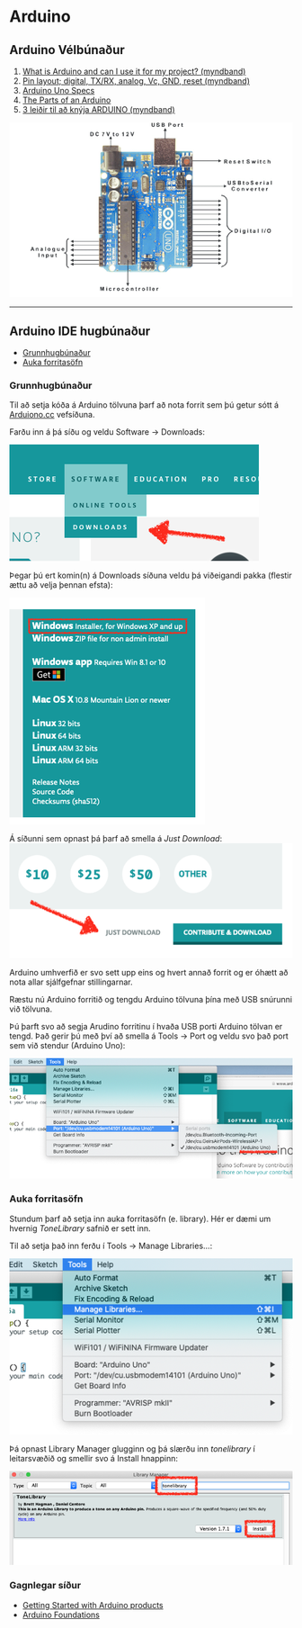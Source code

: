 # Arduino 

## Arduino Vélbúnaður

1. [What is Arduino and can I use it for my project? (myndband)](https://www.youtube.com/watch?v=CSx6k-zXlLE&list=PLYutciIGBqC2FdMRLZIbPJ-pr7_0KByDN&index=2)
1. [Pin layout; digital, TX/RX, analog, Vc, GND, reset (myndband)](https://www.youtube.com/watch?v=09zfRaLEasY)
1. [Arduino Uno Specs](https://store.arduino.cc/products/arduino-uno-rev3?selectedStore=eu)
1. [The Parts of an Arduino](https://learn.adafruit.com/ladyadas-learn-arduino-lesson-number-0/take-a-tour#the-parts-of-an-arduino-1850093-4)
1. [3 leiðir til að knýja ARDUINO (myndband)](https://www.programmingelectronics.com/power-arduino/)

![Arduino Hardware](https://github.com/VESM2VT/Efni/blob/main/Myndir/Arduino-Uno-basic-connectivity-layout.png)

<!--
Búa til töflu Arduino Uno Technical Specifications
- straumur, vin etc https://components101.com/microcontrollers/arduino-uno
- Don't connect anything to Digital 0 or 1 unless you are super sure because it will affect your Arduino's ability to communicate!
- ekki nota 5V til að knýja Arduino
- the max current you can pull continously is approximately. 1.5 Watt / (Input Voltage - 1 V - 5 V) = in Amps. So for 9V, the max for continuous current is 1.5/(9-1-5) = 0.5 Amps
- I/O pins 20mA each (40mA max)
- 5V pin output, 500mA (800mA max)
- 3.3V 40 mA max
-->

---

## Arduino IDE hugbúnaður

  - [Grunnhugbúnaður](#grunnhugbúnaður)
  - [Auka forritasöfn](#auka-forritasöfn)

### Grunnhugbúnaður

Til að setja kóða á Arduino tölvuna þarf að nota forrit sem þú getur sótt á [Arduiono.cc](https://www.arduino.cc) vefsíðuna.

Farðu inn á þá síðu og veldu Software -> Downloads:

![Arduino Download](https://raw.githubusercontent.com/VESM2VT/Efni/main/Myndir/arduino_download_1.png)

Þegar þú ert komin(n) á Downloads síðuna veldu þá viðeigandi pakka (flestir ættu að velja þennan efsta):

![Val á pakka](https://raw.githubusercontent.com/VESM2VT/Efni/main/Myndir/arduino_download_2.png)

Á síðunni sem opnast þá þarf að smella á *Just Download*:
![Just downaload](https://raw.githubusercontent.com/VESM2VT/Efni/main/Myndir/arduino_download_3.png)

Arduino umhverfið er svo sett upp eins og hvert annað forrit og er óhætt að nota allar sjálfgefnar stillingarnar.

Ræstu nú Arduino forritið og tengdu Arduino tölvuna þína með USB snúrunni við tölvuna.

Þú þarft svo að segja Arudino forritinu í hvaða USB porti Arduino tölvan er tengd. Það gerir þú með því að smella á Tools -> Port og veldu svo það port sem við stendur (Arduino Uno):

![Velja port](https://raw.githubusercontent.com/VESM2VT/Efni/main/Myndir/arduino_com_port.png)

### Auka forritasöfn

Stundum þarf að setja inn auka forritasöfn (e. library). Hér er dæmi um hvernig *ToneLibrary* safnið er sett inn.

Til að setja það inn ferðu í Tools -> Manage Libraries...:

![Library](https://raw.githubusercontent.com/VESM2VT/Efni/main/Myndir/arduino_library_1.png)

Þá opnast Library Manager glugginn og þá slærðu inn *tonelibrary* í leitarsvæðið og smellir svo á Install hnappinn:

![Library install](https://raw.githubusercontent.com/VESM2VT/Efni/main/Myndir/arduino_library_2.png)

### Gagnlegar síður

* [Getting Started with Arduino products](https://www.arduino.cc/en/Guide)
* [Arduino Foundations](https://www.arduino.cc/en/Tutorial/Foundations)



